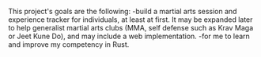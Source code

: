 This project's goals are the following:
-build a martial arts session and experience tracker for individuals, at least at first. It may be expanded later to help generalist martial arts clubs (MMA, self defense such as Krav Maga or Jeet Kune Do), and may include a web implementation.
-for me to learn and improve my competency in Rust.
